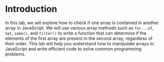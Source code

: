 # Introduction

In this lab, we will explore how to check if one array is contained in another array in JavaScript. We will use various array methods such as `for...of`, `Set`, `some()`, and `filter()` to write a function that can determine if the elements of the first array are present in the second array, regardless of their order. This lab will help you understand how to manipulate arrays in JavaScript and write efficient code to solve common programming problems.
